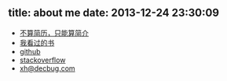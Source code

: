 title: about me
date: 2013-12-24 23:30:09
---

- [不算简历，只能算简介](http://blog.decbug.com/2014/01/01/x_resume/)
- [我看过的书](http://blog.decbug.com/book/)
- [github](https://github.com/CodeJuan)
- [stackoverflow](http://stackoverflow.com/users/2763396/codejuan)
- [xh@decbug.com](mailto:xh@decbug.com)

